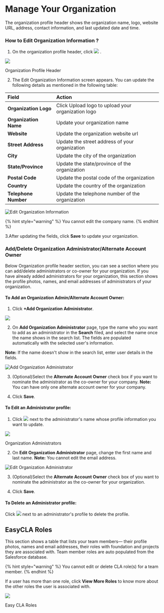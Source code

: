 # Manage Your Organization

The organization profile header shows the organization name, logo, website URL, address, contact information, and last updated date and time.

### How to Edit Organization Information ? <a id="how-to-edit-organization-information"></a>

1. On the organization profile header, click ![](https://firebasestorage.googleapis.com/v0/b/gitbook-28427.appspot.com/o/assets%2F-M2DCN9UgoRgMEkgnLyP%2F-MA6GWiKNR8NbAdZLdDp%2F-MA6JwfLBLbIeqxWexWs%2Fedit%20CTA%20button.png?alt=media&token=9bd600af-26bb-448f-9123-a08056015c16) .

![](https://gblobscdn.gitbook.com/assets%2F-M2DCN9UgoRgMEkgnLyP%2F-MCG0ZgOotHmnpEOjEnM%2F-MCHSrkX0s_qAbub5_Bz%2Forg%20profile%20header.png?alt=media&token=e5085c7b-88c0-4992-93fb-13f1dae29fe8)

Organization Profile Header

2. The Edit Organization Information screen appears. You can update the following details as mentioned in the following table:

| **Field** | **Action** |
| :--- | :--- |
| **Organization Logo**  | Click Upload logo to upload your organization logo |
| **Organization Name** | Update your organization name  |
| **Website** | Update the organization website url |
| **Street Address** | Update the street address of your organization |
| **City**  | Update the city of the organization |
| **State/Province** | Update the state/province of the organization |
| **Postal  Code** | Update the postal  code of the organization |
| **Country**  | Update the country of the organization |
| **Telephone Number** | Update the telephone number of the organization |

![Edit Organization Information](https://gblobscdn.gitbook.com/assets%2F-M2DCN9UgoRgMEkgnLyP%2F-MCG0ZgOotHmnpEOjEnM%2F-MCHT-LxMom8low_1Kpw%2Fedit%20organization%20information.png?alt=media&token=64524f24-cf3a-44da-af6f-dc8725ba99e5)

{% hint style="warning" %}
You cannot edit the company name.
{% endhint %}

3.After updating the fields, click **Save** to update your organization.

### Add/Delete Organization Administrator/Alternate Account Owner <a id="add-delete-organization-administrator-alternate-account-owner"></a>

Below Organization profile header section, you can see a section where you can add/delete administrators or co-owner for your organization. If you have already added administrators for your organization, this section shows the profile photos, names, and email addresses of administrators of your organization.

#### To Add an Organization Admin/Alternate Account Owner: <a id="to-add-an-organization-admin-alternate-account-owner"></a>

1. Click **+Add Organization Administrator**.

![](https://gblobscdn.gitbook.com/assets%2F-M2DCN9UgoRgMEkgnLyP%2F-MA6GWiKNR8NbAdZLdDp%2F-MA6KhQK5CpDdNP0iO07%2Fadd%20organization%20administrator%20CTA.png?alt=media&token=ffbeee68-deea-4fcf-ba1f-3fbfd27f0b33)

2. On **Add Organization Administrator** page, type the name who you want to add as an administrator in the **Search** filed, and select the name once the name shows in the search list. The fields are populated automatically with the selected user's information.

**Note:** If the name doesn't show in the search list, enter user details in the fields.

![Add Organization Administrator](https://gblobscdn.gitbook.com/assets%2F-M2DCN9UgoRgMEkgnLyP%2F-MA6GWiKNR8NbAdZLdDp%2F-MA6LLtBh-T4dQZRLqnH%2Fadd%20organization%20administrator.png?alt=media&token=6b1375ca-44fd-4f2d-b7a1-6bd367e7fbaf)

3. \(Optional\)Select the **Alternate Account Owner** check box if you want to nominate the administrator as the co-owner for your company. **Note:** You can have only one alternate account owner for your company.

4. Click **Save**.

#### To Edit an Administrator profile: <a id="to-edit-an-administrator-profile"></a>

1. Click ![](https://firebasestorage.googleapis.com/v0/b/gitbook-28427.appspot.com/o/assets%2F-M2DCN9UgoRgMEkgnLyP%2F-M9r8HAsE33veE1f8-jp%2F-M9rgXW5MmdCw4zlarnJ%2Fedit%20icon.png?alt=media&token=dc04f1ad-302e-49e8-983e-dacbaa49f029) next to the administrator's name whose profile information you want to update.

![](https://gblobscdn.gitbook.com/assets%2F-M2DCN9UgoRgMEkgnLyP%2F-MA6GWiKNR8NbAdZLdDp%2F-MA6MAnyjwGRH8XkGVmV%2Fedit%20administrator%20CTA.png?alt=media&token=b5d03078-7f1a-4d5b-9feb-32b4dee0a014)

Organization Administrators

2. On **Edit Organization Administrator** page, change the first name and last name. **Note:** You cannot edit the email address.

![Edit Organization Administrator](https://gblobscdn.gitbook.com/assets%2F-M2DCN9UgoRgMEkgnLyP%2F-MA6GWiKNR8NbAdZLdDp%2F-MA6MSzOLFXqoVg4TQfg%2FEdit%20Organization%20Administrator.png?alt=media&token=05b63d05-034f-4d26-bad1-bc38355224f4)

3. \(Optional\)Select the **Alternate Account Owner** check box of you want to nominate the administrator as the co-owner for your organization.

4. Click **Save**.

#### To Delete an Administrator profile:  <a id="to-delete-an-administrator-profile"></a>

Click ![](https://firebasestorage.googleapis.com/v0/b/gitbook-28427.appspot.com/o/assets%2F-M2DCN9UgoRgMEkgnLyP%2F-M9WNn7lqBje4DX2Irn-%2F-M9Y5z1DnSglCZbaXzg0%2Fdelete%20icon.png?alt=media&token=2333c400-d6bf-4c6e-93e9-52d4c00113d9) next to an administrator's profile to delete the profile.

## EasyCLA Roles <a id="team-member-roles-services"></a>

This section shows a table that lists your team members— their profile photos, names and email addresses, their roles with foundation and projects they are associated with. Team member roles are auto populated from the Salesforce database.

{% hint style="warning" %}
You cannot edit or delete CLA role\(s\) for a team member.
{% endhint %}

If a user has more than one role, click **View More Roles** to know more about the other roles the user is associated with.

![](https://gblobscdn.gitbook.com/assets%2F-M2DCN9UgoRgMEkgnLyP%2F-MA6GWiKNR8NbAdZLdDp%2F-MA6O4zqZFzPYn1twztn%2Feasycla%20roles.png?alt=media&token=763919ba-0f4e-4d26-a1af-81949219593b)

Easy CLA Roles

